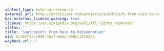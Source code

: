 ```yaml
---
content_type: external-resource
external_url: http://architizer.com/projects/southpoint-from-ruin-to-rejuvenation-competition/
has_external_license_warning: true
license: https://en.wikipedia.org/wiki/All_rights_reserved
status: ''
title: 'Southpoint: From Ruin to Rejuvenation'
uid: 5c384f33-c940-4bc7-8ebc-b59cc33c52ca
wayback_url: ''
---
```

